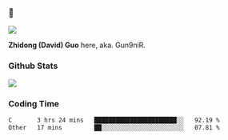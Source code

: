 ### 👋

![](https://komarev.com/ghpvc/?username=Gun9niR&label=Total+Views)

**Zhidong (David) Guo** here, aka. Gun9niR.

### Github Stats

<img src="https://github-readme-stats.vercel.app/api?username=Gun9niR&count_private=true&show_icons=true&theme=vue-dark&hide_title=true">

### Coding Time

<!--START_SECTION:waka-->

```txt
C       3 hrs 24 mins   ███████████████████████░░   92.19 %
Other   17 mins         ██░░░░░░░░░░░░░░░░░░░░░░░   07.81 %
```

<!--END_SECTION:waka-->
